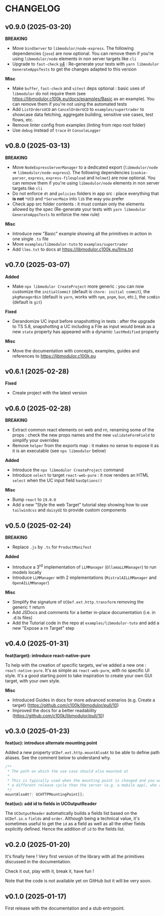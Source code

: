 # CHANGELOG

## v0.9.0 (2025-03-20)

**BREAKING**

- Move `bindServer` to `libmodulor/node-express`. The following dependencies (`jose`) are now optional. You can remove them if you're using `libmodulor/node` elements in non server targets like `cli`
- Upgrade to `fast-check` [v4](https://fast-check.dev/docs/migration-guide/from-3.x-to-4.x) : Re-generate your tests with `yarn libmodulor GenerateAppsTests` to get the changes adapted to this version

**Misc**

- Make `buffer`, `fast-check` and `vitest` deps optional : basic uses of `libmodulor` do not require them (see https://libmodulor.c100k.eu/docs/examples/Basic as an example). You can remove them if you're not using the automated tests
- Add `ListOrdersUCD` an `CancelOrderUCD` to `examples/supertrader` to showcase data fetching, aggregate building, sensitive use cases, test flows, etc.
- Remove linter config from examples (linting from repo root folder)
- Use `debug` instead of `trace` in `ConsoleLogger`

## v0.8.0 (2025-03-13)

**BREAKING**

- Move `NodeExpressServerManager` to a dedicated export (`libmodulor/node` => `libmodulor/node-express`). The following dependencies (`cookie-parser`, `express`, `express-fileupload` and `helmet`) are now optional. You can remove them if you're using `libmodulor/node` elements in non server targets like `cli`
- Do not enforce `dt` and `policies` folders in app src : place everything that **is not** `*UCD` and `*ServerMain` into `lib` the way you prefer
- Check app src folder contents : it must contain only the elements allowed by the spec (Re-generate your tests with `yarn libmodulor GenerateAppsTests` to enforce the new rule)

**Misc**

- Introduce new "Basic" example showing all the primitives in action in one single `.ts` file
- Move `examples/libmodulor-tuto` to `examples/supertrader`
- Add `llms.txt` to docs at https://libmodulor.c100k.eu/llms.txt

## v0.7.0 (2025-03-07)

**Added**

- Make `npx libmodulor CreateProject` more generic : you can now customize the `initialCommit` (default is `chore: initial commit`), the `pkgManagerBin` (default is `yarn`, works with `npm`, `pnpm`, `bun`, etc.), the `scmBin` (default is `git`)

**Fixed**

- Derandomize UC input before snapshotting in tests : after the upgrade to TS 5.8, snapshotting a UC including a File as input would break as a new `state` property has appeared with a dynamic `lastModified` property

**Misc**

- Move the documentation with concepts, examples, guides and references to https://libmodulor.c100k.eu

## v0.6.1 (2025-02-28)

**Fixed**

- Create project with the latest version

## v0.6.0 (2025-02-28)

**BREAKING**

- Extract common react elements on web and rn, renaming some of the props : check the new props names and the new `validateFormField` to simplify your overrides
- Remove `helper` from the exports map : it makes no sense to expose it as it is an executable (see `npx libmodulor` below)

**Added**

- Introduce the `npx libmodulor CreateProject` command
- Introduce `select` to target `react-web-pure` : it now renders an HTML `select` when the UC input field `hasOptions()`

**Misc**

- Bump `react` to `19.0.0`
- Add a new "Style the web Target" tutorial step showing how to use `tailwindcss` and `daisyUI` to provide custom components

## v0.5.0 (2025-02-24)

**BREAKING**

- Replace `.js` by `.ts` for `ProductManifest`

**Added**

- Introduce a 3<sup>rd</sup> implementation of `LLMManager` (`OllamaLLMManager`) to run models locally
- Introduce `LLMManager` with 2 implementations (`MistralAILLMManager` and `OpenAILLMManager`)

**Misc**

- Simplify the signature of `UCDef.ext.http.transform` removing the generic `T` return
- Add JSDocs and comments for a better in-place documentation (i.e. in .d.ts files)
- Add the Tutorial code in the repo at `examples/libmodulor-tuto` and add a new "Expose a rn Target" step

## v0.4.0 (2025-01-31)

**feat(target): introduce react-native-pure**

To help with the creation of specific targets, we've added a new one : `react-native-pure`. It's as simple as `react-web-pure`, with no specific UI style. It's a good starting point to take inspiration to create your own GUI target, with your own style.

**Misc**

- Introduced Guides in docs for more advanced scenarios (e.g. Create a target) (https://github.com/c100k/libmodulor/pull/10)
- Improved the docs for a better readability (https://github.com/c100k/libmodulor/pull/10)

## v0.3.0 (2025-01-23)

**feat(uc): introduce alternate mounting point**

Added a new property `UCDef.ext.http.mountAlsoAt` to be able to define path aliases. See the comment below to understand why.

```typescript
/**
 * The path on which the use case should also mounted at
 *
 * This is typically used when the mounting point is changed and you want to maintain a "legacy" endpoint for clients having
 * a different release cycle than the server (e.g. a mobile app), who are still calling the old endpoint.
 */
mountAlsoAt?: UCHTTPMountingPoint[];
```

**feat(uc): add id to fields in UCOutputReader**

The `UCOutputReader` automatically builds a fields list based on the `UCDef.io.o` `fields` and `order`. Although being a technical value, it's sometimes useful to get the `id` as a field as well as all the other fields explicitly defined. Hence the addition of `id` to the fields list.

## v0.2.0 (2025-01-20)

It's finally here ! Very first version of the library with all the primitives discussed in the documentation.

Check it out, play with it, break it, have fun !

Note that the code is not available yet on GitHub but it will be very soon.

## v0.1.0 (2025-01-17)

First release with the documentation and a stub entrypoint.

